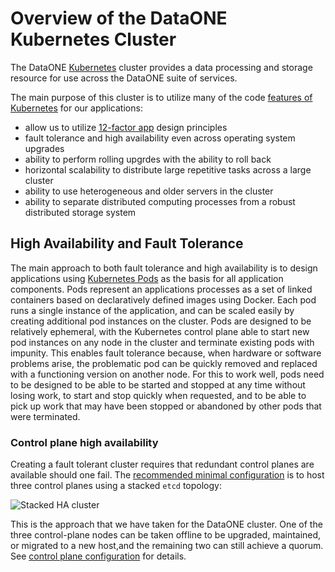 # Overview of the DataONE Kubernetes Cluster

The DataONE [Kubernetes](https://kubernetes.io/) cluster provides a data processing and storage resource for use across the DataONE suite of services.

The main purpose of this cluster is to utilize many of the code [features of Kubernetes](https://kubernetes.io/#features) for our applications:

- allow us to utilize [12-factor app](https://12factor.net/) design principles
- fault tolerance and high availability even across operating system upgrades
- ability to perform rolling upgrdes with the ability to roll back
- horizontal scalability to distribute large repetitive tasks across a large cluster
- ability to use heterogeneous and older servers in the cluster
- ability to separate distributed computing processes from a robust distributed storage system

## High Availability and Fault Tolerance

The main approach to both fault tolerance and high availability is to design applications using [Kubernetes Pods](https://kubernetes.io/docs/concepts/workloads/pods/) as the basis for all application components. Pods represent an applications processes as a set of linked containers based on declaratively defined images using Docker. Each pod runs a single instance of the application, and can be scaled easily by creating additional pod instances on the cluster. Pods are designed to be relatively ephemeral, with the Kubernetes control plane able to start new pod instances on any node in the cluster and terminate existing pods with impunity. This enables fault tolerance because, when hardware or software problems arise, the problematic pod can be quickly removed and replaced with a functioning version on another node. For this to work well, pods need to be designed to be able to be started and stopped at any time without losing work, to start and stop quickly when requested, and to be able to pick up work that may have been stopped or abandoned by other pods that were terminated.

### Control plane high availability

Creating a fault tolerant cluster requires that redundant control planes are available should one fail. The [recommended minimal configuration](https://kubernetes.io/docs/setup/production-environment/tools/kubeadm/ha-topology/) is to host three control planes using a stacked `etcd` topology:

![Stacked HA cluster](https://d33wubrfki0l68.cloudfront.net/d1411cded83856552f37911eb4522d9887ca4e83/b94b2/images/kubeadm/kubeadm-ha-topology-stacked-etcd.svg)

This is the approach that we have taken for the DataONE cluster. One of the three control-plane nodes can be taken offline to be upgraded, maintained, or migrated to a new host,and the remaining two can still achieve a quorum. See [control plane configuration](control-plane/control-plane.md) for details.
